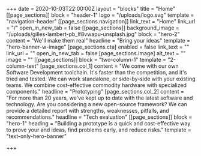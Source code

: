 +++
date = 2020-10-03T22:00:00Z
layout = "blocks"
title = "Home"
[[page_sections]]
block = "header-1"
logo = "/uploads/logo.svg"
template = "navigation-header"
[[page_sections.navigation]]
link_text = "Home"
link_url = "/"
open_in_new_tab = false
[[page_sections]]
background_image = "/uploads/gilles-lambert-pb_lf8vwapu-unsplash.jpg"
block = "hero-2"
content = "We'll make them real"
headline = "Bring your ideas"
template = "hero-banner-w-image"
[page_sections.cta]
enabled = false
link_text = ""
link_url = ""
open_in_new_tab = false
[page_sections.image]
alt_text = ""
image = ""
[[page_sections]]
block = "two-column-1"
template = "2-column-text"
[page_sections.col_1]
content = "We come with our own Software Development toolchain. It's faster than the competition, and it's tried and tested. We can work standalone, or side-by-side with your existing teams. We combine cost-effective commodity hardware with specialized components."
headline = "Prototyping"
[page_sections.col_2]
content = "For more than 20 years, we've kept up to date with the latest software and technology. Are you considering a new open-source framework? We can provide a detailed report with strengths, weaknesses, pitfalls, and recommendations."
headline = "Tech evaluation"
[[page_sections]]
block = "hero-1"
heading = "Building a prototype is a quick and cost-effective way to prove your and ideas, find problems early, and reduce risks."
template = "text-only-hero-banner"

+++
